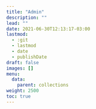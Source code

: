 ```yaml
---
title: "Admin"
description: ""
lead: ""
date: 2021-06-30T12:13:17-03:00
lastmod:
  - :git
  - lastmod
  - date
  - publishDate
draft: false
images: []
menu: 
  data:
    parent: collections
weight: 2500
toc: true
---
```


